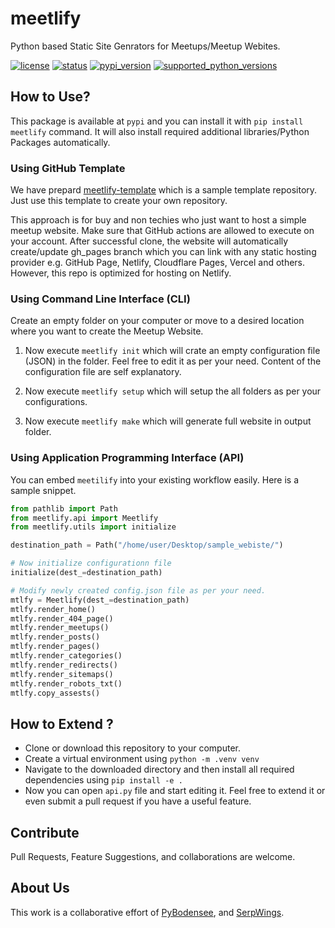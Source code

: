 # meetlify

Python based Static Site Genrators for Meetups/Meetup Webites.

[![license](https://img.shields.io/pypi/l/meetlify.svg?style=flat-square "Project License: MIT")](https://github.com/pybodensee/meetlify/blob/master/LICENSE)
[![status](https://img.shields.io/pypi/status/meetlify.svg?style=flat-square "Project Development Status")](https://github.com/pybodensee/meetlify/milestone/1)
[![pypi_version](https://img.shields.io/pypi/v/meetlify.svg?style=flat-square "Available on PyPi - the Python Package Index")](https://pypi.python.org/pypi/meetlify)
[![supported_python_versions](https://img.shields.io/pypi/pyversions/meetlify.svg?style=flat-square "Supported Python Version")](https://pypi.python.org/pypi/meetlify)


## How to Use?
This package is available at ``pypi`` and you can install it with ``pip install meetlify`` command. It will also install required additional libraries/Python Packages automatically.

### Using GitHub Template

We have prepard [meetlify-template](https://github.com/pybodensee/meetlify-template) which is a sample template repository. Just use this template to create your own repository. 

This approach is for buy and non techies who just want to host a simple meetup website. Make sure that GitHub actions are allowed to execute on your account. After successful clone, the website will automatically create/update gh_pages branch which you can link with any static hosting provider e.g. GitHub Page, Netlify, Cloudflare Pages, Vercel and others. However, this repo is optimized for hosting on Netlify.

### Using Command Line Interface (CLI)

Create an empty folder on your computer or move to a desired location where you want to create the Meetup Website. 

1. Now execute ``meetlify init`` which will crate an empty configuration file (JSON) in the folder. Feel free to edit it as per your need. Content of the configuration file are self explanatory.  

2. Now execute ``meetlify setup`` which will setup the all folders as per your configurations. 

3. Now execute ``meetlify make`` which will generate full website in output folder.


### Using Application Programming Interface (API)

You can embed ``meetilify`` into your existing workflow easily. Here is a sample snippet.

```python
from pathlib import Path
from meetlify.api import Meetlify
from meetlify.utils import initialize

destination_path = Path("/home/user/Desktop/sample_webiste/")

# Now initialize configurationn file
initialize(dest_=destination_path)

# Modify newly created config.json file as per your need.
mtlfy = Meetlify(dest_=destination_path)
mtlfy.render_home()
mtlfy.render_404_page()
mtlfy.render_meetups()
mtlfy.render_posts()
mtlfy.render_pages()
mtlfy.render_categories()
mtlfy.render_redirects()
mtlfy.render_sitemaps()
mtlfy.render_robots_txt()
mtlfy.copy_assests()

```

## How to Extend ?
- Clone or download this repository to your computer.
- Create a virtual environment using ``python -m .venv venv``
- Navigate to the downloaded directory and then install all required dependencies using ``pip install -e .``
- Now you can open ``api.py`` file and start editing it. Feel free to extend it or even submit a pull request if you have a useful feature. 

## Contribute

Pull Requests, Feature Suggestions, and collaborations are welcome.

## About Us

This work is a collaborative effort of [PyBodensee](https://pybodensee.com/), and [SerpWings](https://serpwings.com/).
